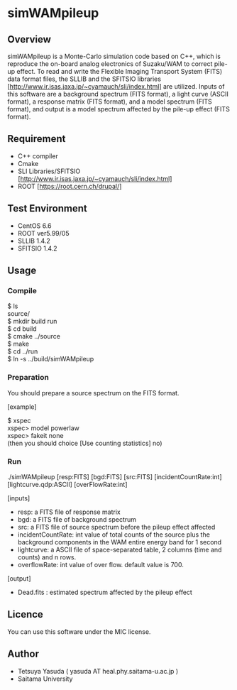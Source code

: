 # simWAMpileup

## Overview
simWAMpileup is a Monte-Carlo simulation code based on C++, which is reproduce the on-board analog electronics of Suzaku/WAM to correct pile-up effect.
To read and write the Flexible Imaging Transport System (FITS) data format files, the SLLIB and the SFITSIO libraries [http://www.ir.isas.jaxa.jp/~cyamauch/sli/index.html] are utilized.
Inputs of this software are a background spectrum (FITS format), a light curve (ASCII format), a response matrix (FITS format), and a model spectrum (FITS format), and output is a model spectrum affected by the pile-up effect (FITS format).

## Requirement
- C++ compiler
- Cmake
- SLI Libraries/SFITSIO [http://www.ir.isas.jaxa.jp/~cyamauch/sli/index.html]
- ROOT [https://root.cern.ch/drupal/]

## Test Environment
- CentOS 6.6
- ROOT ver5.99/05
- SLLIB 1.4.2
- SFITSIO 1.4.2

## Usage
### Compile
$ ls  
 source/  
$ mkdir build run  
$ cd build  
$ cmake ../source  
$ make  
$ cd ../run  
$ ln -s ../build/simWAMpileup  


### Preparation  
You should prepare a source spectrum on the FITS format.

[example]

$ xspec  
xspec> model powerlaw  
xspec> fakeit none  
(then you should choice [Use counting statistics] no)  

### Run  
./simWAMpileup [resp:FITS] [bgd:FITS] [src:FITS] [incidentCountRate:int] [lightcurve.qdp:ASCII] [overFlowRate:int]

[inputs]
- resp: a FITS file of response matrix 
- bgd:  a FITS file of background spectrum
- src:  a FITS file of source spectrum before the pileup effect affected
- incidentCountRate: int value of total counts of the source plus the background components in the WAM entire energy band for 1 second
- lightcurve: a ASCII file of space-separated table, 2 columns (time and counts) and n rows.
- overflowRate: int value of over flow. default value is 700.

[output]
- Dead.fits : estimated spectrum affected by the pileup effect


## Licence
You can use this software under the MIC license.

## Author
- Tetsuya Yasuda ( yasuda AT heal.phy.saitama-u.ac.jp )
- Saitama University 
